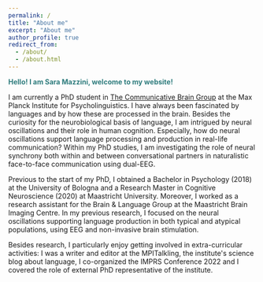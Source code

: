 ```yaml
---
permalink: /
title: "About me"
excerpt: "About me"
author_profile: true
redirect_from: 
  - /about/
  - /about.html
---
```


<span style="color: #307D7E"> **Hello! I am Sara Mazzini, welcome to my website!** </span>  

I am currently a PhD student in  [The Communicative Brain Group](https://www.mpi.nl/department/communicative-brain/21) at the Max Planck Institute for Psycholinguistics. I have always been fascinated by languages and by how these are processed in the brain. Besides the curiosity for the neurobiological basis of language, I am intrigued by neural oscillations and their role in human cognition. 
Especially, how do neural oscillations support language processing and production in real-life communication? 
Within my PhD studies, I am investigating the role of neural synchrony both within and between conversational partners in naturalistic face-to-face communication using dual-EEG. 

Previous to the start of my PhD, I obtained a Bachelor in Psychology (2018) at the University of Bologna and a Research Master in Cognitive Neuroscience (2020) at Maastricht University. 
Moreover, I worked as a research assistant for the Brain & Language Group at the Maastricht Brain Imaging Centre. In my previous research, I focused on the neural oscillations supporting language production in both typical
and atypical populations, using EEG and non-invasive brain stimulation.

Besides research, I particularly enjoy getting involved in extra-curricular activities: I was a writer and editor at the MPITalkling, the institute's science blog about language, I co-organized the IMPRS Conference 2022 and I covered the role of external PhD representative of the institute.

